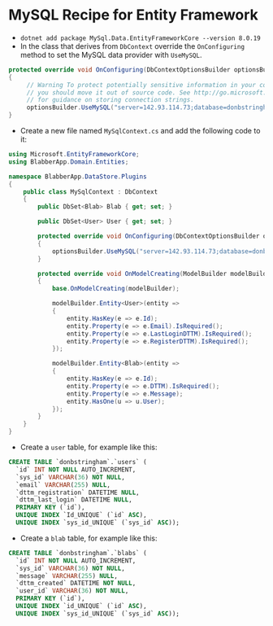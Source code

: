 # MySQL Recipe for Entity Framework

- ```dotnet add package MySql.Data.EntityFrameworkCore --version 8.0.19```
- In the class that derives from ```DbContext``` override the ```OnConfiguring``` method to set the MySQL data provider with ```UseMySQL```.

```C#
protected override void OnConfiguring(DbContextOptionsBuilder optionsBuilder)
{
     // Warning To protect potentially sensitive information in your connection string,
     // you should move it out of source code. See http://go.microsoft.com/fwlink/?LinkId=723263
     // for guidance on storing connection strings.
     optionsBuilder.UseMySQL("server=142.93.114.73;database=donbstringham;user=donbstringham;password=letmein");
}
```

- Create a new file named ```MySqlContext.cs``` and add the following code to it:

```C#
using Microsoft.EntityFrameworkCore;
using BlabberApp.Domain.Entities;

namespace BlabberApp.DataStore.Plugins
{
    public class MySqlContext : DbContext
    {
        public DbSet<Blab> Blab { get; set; }

        public DbSet<User> User { get; set; }

        protected override void OnConfiguring(DbContextOptionsBuilder optionsBuilder)
        {
            optionsBuilder.UseMySQL("server=142.93.114.73;database=donbstringham;user=donbstringham;password=letmein");
        }

        protected override void OnModelCreating(ModelBuilder modelBuilder)
        {
            base.OnModelCreating(modelBuilder);

            modelBuilder.Entity<User>(entity =>
            {
                entity.HasKey(e => e.Id);
                entity.Property(e => e.Email).IsRequired();
                entity.Property(e => e.LastLoginDTTM).IsRequired();
                entity.Property(e => e.RegisterDTTM).IsRequired();
            });

            modelBuilder.Entity<Blab>(entity =>
            {
                entity.HasKey(e => e.Id);
                entity.Property(e => e.DTTM).IsRequired();
                entity.Property(e => e.Message);
                entity.HasOne(u => u.User);
            });
        }
    }
}
```

- Create a ```user``` table, for example like this:

```sql
CREATE TABLE `donbstringham`.`users` (
  `id` INT NOT NULL AUTO_INCREMENT,
  `sys_id` VARCHAR(36) NOT NULL,
  `email` VARCHAR(255) NULL,
  `dttm_registration` DATETIME NULL,
  `dttm_last_login` DATETIME NULL,
  PRIMARY KEY (`id`),
  UNIQUE INDEX `Id_UNIQUE` (`id` ASC),
  UNIQUE INDEX `sys_id_UNIQUE` (`sys_id` ASC));
```

- Create a ```blab``` table, for example like this:

```sql
CREATE TABLE `donbstringham`.`blabs` (
  `id` INT NOT NULL AUTO_INCREMENT,
  `sys_id` VARCHAR(36) NOT NULL,
  `message` VARCHAR(255) NULL,
  `dttm_created` DATETIME NOT NULL,
  `user_id` VARCHAR(36) NOT NULL,
  PRIMARY KEY (`id`),
  UNIQUE INDEX `id_UNIQUE` (`id` ASC),
  UNIQUE INDEX `sys_id_UNIQUE` (`sys_id` ASC));
```
